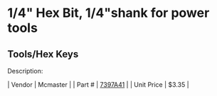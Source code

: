 # 1/4" Hex Bit, 1/4"shank for power tools
## Tools/Hex Keys
Description: 	 

| Vendor | Mcmaster | 
| Part # | [7397A41](http://www.mcmaster.com/) | 
| Unit Price | $3.35 | 
